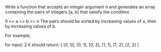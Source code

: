 Write a function that accepts an integer argument n and generates an array containing the pairs of integers [a, b] that satisfy the condition

0 <= a <= b <= n
The pairs should be sorted by increasing values of a, then by increasing values of b.

For example,

for input: 2
it should return: [  [0, 0], [0, 1], [0, 2],  [1, 1], [1, 2],  [2, 2]  ]
